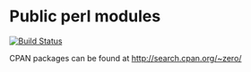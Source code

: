 Public perl modules
===================
[![Build Status](https://travis-ci.org/alistratov/ali-public.png?branch=master)](https://travis-ci.org/alistratov/ali-public)

CPAN packages can be found at http://search.cpan.org/~zero/

